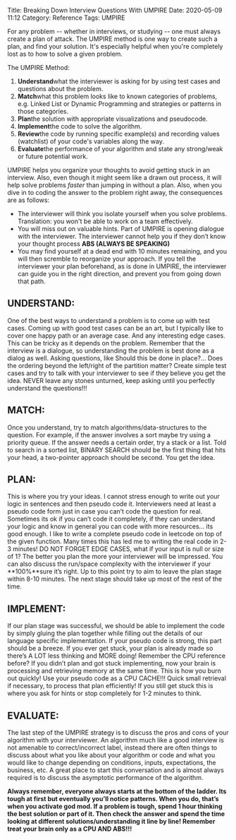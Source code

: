 Title: Breaking Down Interview Questions With UMPIRE
Date: 2020-05-09 11:12
Category: Reference
Tags: UMPIRE


For any problem -- whether in interviews, or studying -- one must always create a plan of attack. The UMPIRE method is one way to create such a plan, and find your solution. It's especially helpful when you're completely lost as to how to solve a given problem. 

The UMPIRE Method:

1. **Understand**what the interviewer is asking for by using test cases and questions about the problem.
2. **Match**what this problem looks like to known categories of problems, e.g. Linked List or Dynamic Programming and strategies or patterns in those categories.
3. **Plan**the solution with appropriate visualizations and pseudocode.
4. **Implement**the code to solve the algorithm.
5. **Review**the code by running specific example(s) and recording values (watchlist) of your code's variables along the way.
6. **Evaluate**the performance of your algorithm and state any strong/weak or future potential work.

UMPIRE helps you organize your thoughts to avoid getting stuck in an interview. Also, even though it might seem like a drawn out process, it will help solve problems *faster* than jumping in without a plan. Also, when you dive in to coding the answer to the problem right away, the consequences are as follows: 

* The interviewer will think you isolate yourself when you solve problems. Translation: you won't be able to work on a team effectively. 
* You will miss out on valuable hints. Part of UMPIRE is opening dialogue with the interviewer. The interviewer cannot help you if they don’t know your thought process **ABS (ALWAYS BE SPEAKING)**
* You may find yourself at a dead end with 10 minutes remaining, and you will then scremble to reorganize your approach. If you tell the interviewer your plan beforehand, as is done in UMPIRE, the interviewer can guide you in the right direction, and prevent you from going down that path.

## UNDERSTAND:

One of the best ways to understand a problem is to come up with test cases. Coming up with good test cases can be an art, but I typically like to cover one happy path or an average case. And any interesting edge cases. This can be tricky as it depends on the problem. Remember that the interview is a dialogue, so understanding the problem is best done as a dialog as well. Asking questions, like Should this be done in place?... Does the ordering beyond the left/right of the partition matter? Create simple test cases and try to talk with your interviewer to see if they believe you get the idea. NEVER leave any stones unturned, keep asking until you perfectly understand the questions!!!

## MATCH:

Once you understand, try to match algorithms/data-structures to the question. For example, if the answer involves a sort maybe try using a priority queue. If the answer needs a certain order, try a stack or a list. Told to search in a sorted list, BINARY SEARCH should be the first thing that hits your head, a two-pointer approach should be second. You get the idea.

## PLAN:

This is where you try your ideas. I cannot stress enough to write out your logic in sentences and then pseudo code it. Interviewers need at least a pseudo code form just in case you can’t code the question for real. Sometimes its ok if you can’t code it completely, if they can understand your logic and know in general you can code with more resources… its good enough. I like to write a complete pseudo code in leetcode on top of the given function. Many times this has led me to writing the real code in 2-3 minutes! DO NOT FORGET EDGE CASES, what if your input is null or size of 1? The better you plan the more your interviewer will be impressed. You can also discuss the run/space complexity with the interviewer if your **100%**sure it’s right. Up to this point try to aim to leave the plan stage within 8-10 minutes. The next stage should take up most of the rest of the time.

## IMPLEMENT:

If our plan stage was successful, we should be able to implement the code by simply gluing the plan together while filling out the details of our language specific implementation. If your pseudo code is strong, this part should be a breeze. If you ever get stuck, your plan is already made so there’s A LOT less thinking and MORE doing! Remember the CPU reference before? If you didn’t plan and got stuck implementing, now your brain is processing and retrieving memory at the same time. This is how you burn out quickly! Use your pseudo code as a CPU CACHE!!! Quick small retrieval if necessary, to process that plan efficiently! If you still get stuck this is where you ask for hints or stop completely for 1-2 minutes to think. 

## EVALUATE:

The last step of the UMPIRE strategy is to discuss the pros and cons of your algorithm with your interviewer. An algorithm much like a good interview is not amenable to correct/incorrect label, instead there are often things to discuss about what you like about your algorithm or code and what you would like to change depending on conditions, inputs, expectations, the business, etc. A great place to start this conversation and is almost always required is to discuss the asymptotic performance of the algorithm.

**Always remember, everyone always starts at the bottom of the ladder. Its tough at first but eventually you’ll notice patterns. When you do, that’s when you activate god mod. If a problem is tough, spend 1 hour thinking the best solution or part of it. Then check the answer and spend the time looking at different solutions/understanding it line by line! Remember treat your brain only as a CPU AND ABS!!!**